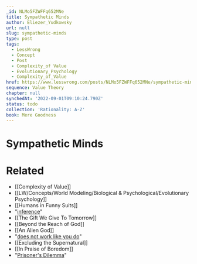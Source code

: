 ```yaml
---
_id: NLMo5FZWFFq652MNe
title: Sympathetic Minds
author: Eliezer_Yudkowsky
url: null
slug: sympathetic-minds
type: post
tags:
  - LessWrong
  - Concept
  - Post
  - Complexity_of Value
  - Evolutionary_Psychology
  - Complexity_of_Value
href: https://www.lesswrong.com/posts/NLMo5FZWFFq652MNe/sympathetic-minds
sequence: Value Theory
chapter: null
synchedAt: '2022-09-01T09:10:24.790Z'
status: todo
collection: 'Rationality: A-Z'
book: Mere Goodness
---
```


# Sympathetic Minds


# Related

- [[Complexity of Value]]
- [[LW/Concepts/World Modeling/Biological & Psychological/Evolutionary Psychology]]
- [[Humans in Funny Suits]]
- "[inference](/lw/sr/the_comedy_of_behaviorism/)"
- [[The Gift We Give To Tomorrow]]
- [[Beyond the Reach of God]]
- [[An Alien God]]
- "[does not work like you do](/lw/rm/the_design_space_of_mindsingeneral/)"
- [[Excluding the Supernatural]]
- [[In Praise of Boredom]]
- "[Prisoner's Dilemma](/lw/tn/the_true_prisoners_dilemma/)"